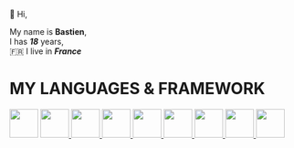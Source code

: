 👋 Hi,

My name is **Bastien**, <br>
I has ***18*** years, <br>
🇫🇷 I live in ***France*** 

# MY LANGUAGES & FRAMEWORK

<div style="display: flex>
  <a href="https://developer.mozilla.org/en-US/docs/Web/HTML">
      <img src="https://upload.wikimedia.org/wikipedia/commons/6/61/HTML5_logo_and_wordmark.svg" style="width: 50px; height: 50px">
  </a>
  <a href="https://developer.mozilla.org/en-US/docs/Web/CSS">
    <img src="https://upload.wikimedia.org/wikipedia/commons/d/d5/CSS3_logo_and_wordmark.svg" style="width: 50px; height: 50px">
  </a>
  <a href="https://sass-lang.com/">
    <img src="https://upload.wikimedia.org/wikipedia/commons/thumb/9/96/Sass_Logo_Color.svg/1024px-Sass_Logo_Color.svg.png?20150315202757" style="width: 50px; height: 50px">
  </a>   
  <a href="https://developer.mozilla.org/en-US/docs/Web/JavaScript">
    <img src="https://upload.wikimedia.org/wikipedia/commons/9/99/Unofficial_JavaScript_logo_2.svg" style="width: 50px; height: 50px">
  </a>
  <a href="https://tailwindcss.com">
    <img src="https://upload.wikimedia.org/wikipedia/commons/d/d5/Tailwind_CSS_Logo.svg" style="width: 50px; height: 50px">
  </a>
  <a href="https://reactjs.org">
    <img src="https://upload.wikimedia.org/wikipedia/commons/a/a7/React-icon.svg" style="width: 50px; height: 50px">
  </a>
  <a href="https://git-scm.com/](https://git-scm.com/">
    <img src="https://git-scm.com/images/logos/logomark-orange@2x.png" style="width: 50px; height: 50px">
  </a>
  <a href="https://getbootstrap.com/">
    <img src="https://v5.getbootstrap.com/docs/5.0/assets/brand/bootstrap-logo-shadow.png" style="width: 50px; height: 50px">
  </a>
  <a href="https://getbootstrap.com/](https://www.python.org/">
    <img src="  https://s3.dualstack.us-east-2.amazonaws.com/pythondotorg-assets/media/community/logos/python-logo-only.png" style="width: 50px; height: 50px">
  </a>
</div>
